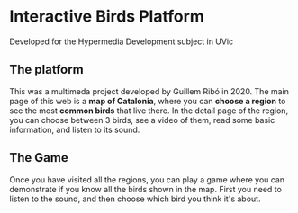 # Interactive Birds Platform

Developed for the Hypermedia Development subject in UVic

## The platform

This was a multimeda project developed by Guillem Ribó in 2020. The main page of this web is a __map of Catalonia__, where you can __choose a region__ to see the most __common birds__ that live there. In the detail page of the region, you can choose between 3 birds, see a video of them, read some basic information, and listen to its sound. 

## The Game

Once you have visited all the regions, you can play a game where you can demonstrate if you know all the birds shown in the map. First you need to listen to the sound, and then choose which bird you think it's about.
